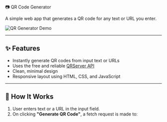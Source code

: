 📷 QR Code Generator

A simple web app that generates a QR code for any text or URL you enter.

![QR Generator Demo](https://api.qrserver.com/v1/create-qr-code/?data=HelloWorld&size=100x100)

---

## ✨ Features

- Instantly generate QR codes from input text or URLs  
- Uses the free and reliable [QRServer API](https://goqr.me/api/)
- Clean, minimal design
- Responsive layout using HTML, CSS, and JavaScript

---

## 🚀 How It Works

1. User enters text or a URL in the input field.
2. On clicking **"Generate QR Code"**, a fetch request is made to:
